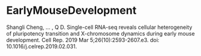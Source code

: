 # EarlyMouseDevelopment
Shangli Cheng, ... , Q D. Single-cell RNA-seq reveals cellular heterogeneity of pluripotency transition and X-chromosome dynamics during early mouse development. Cell Rep. 2019 Mar 5;26(10):2593-2607.e3. doi: 10.1016/j.celrep.2019.02.031.
